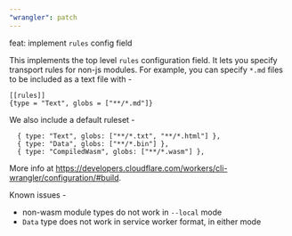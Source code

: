 ```yaml
---
"wrangler": patch
---
```


feat: implement `rules` config field

This implements the top level `rules` configuration field. It lets you specify transport rules for non-js modules. For example, you can specify `*.md` files to be included as a text file with -

```
[[rules]]
{type = "Text", globs = ["**/*.md"]}
```

We also include a default ruleset -

```
  { type: "Text", globs: ["**/*.txt", "**/*.html"] },
  { type: "Data", globs: ["**/*.bin"] },
  { type: "CompiledWasm", globs: ["**/*.wasm"] },
```

More info at https://developers.cloudflare.com/workers/cli-wrangler/configuration/#build.

Known issues -

- non-wasm module types do not work in `--local` mode
- `Data` type does not work in service worker format, in either mode
